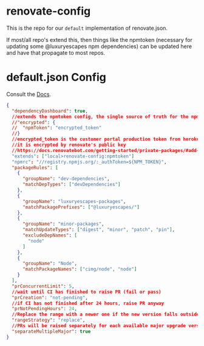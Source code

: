 # renovate-config

This is the repo for our `default` implementation of renovate.json.

If most/all repo's extend this, then things like the npmtoken (necessary for updating some @luxuryescapes npm dependencies) can be
updated here and have that propagate to most repos.

# default.json Config

Consult the [Docs](https://docs.renovatebot.com/configuration-options/).

```json
{
  "dependencyDashboard": true,
  //extends the npmtoken config, the single source of truth for the npm token
  //"encrypted": {
  //  "npmToken": "encrypted_token"
  //}
  //encrypted_token is the customer portal production token from heroku
  //it is encrypted by renovate's public key
  //https://docs.renovatebot.com/getting-started/private-packages/#add-npmrc-string-to-renovate-config
  "extends": ["local>renovate-config:npmtoken"]
  "npmrc": "//registry.npmjs.org/:_authToken=${NPM_TOKEN}",
  "packageRules": [
    {
      "groupName": "dev-dependencies",
      "matchDepTypes": ["devDependencies"]
    },
    {
      "groupName": "luxuryescapes-packages",
      "matchPackagePrefixes": ["@luxuryescapes/"]
    },
    {
      "groupName": "minor-packages",
      "matchUpdateTypes": ["digest", "minor", "patch", "pin"],
      "excludeDepNames": [
        "node"
      ]
    },
    {
      "groupName": "Node",
      "matchPackageNames": ["cimg/node", "node"]
    }
  ],
  "prConcurrentLimit": 5,
  //wait until CI has finished to raise PR (fail or pass)
  "prCreation": "not-pending",
  //if CI has not finished after 24 hours, raise PR anyway
  "prNotPendingHours": 24,
  //Replace the range with a newer one if the new version falls outside it, and update nothing otherwise
  "rangeStrategy": "replace",
  //PRs will be raised separately for each available major upgrade version.
  "separateMultipleMajor": true
}
```
